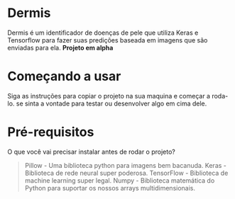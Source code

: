 # Dermis
Dermis é um identificador de doenças de pele que utiliza Keras e Tensorflow para fazer suas predições baseada em imagens que são enviadas para ela. **Projeto em alpha**
# Começando a usar
Siga as instruções para copiar o projeto na sua maquina e começar a roda-lo. se sinta a vontade para testar ou desenvolver algo em cima dele.
# Pré-requisitos
O que você vai precisar instalar antes de rodar o projeto?
> Pillow - Uma biblioteca python para imagens bem bacanuda. 
  Keras - Biblioteca de rede neural super poderosa.
  TensorFlow - Biblioteca de machine learning super legal.
  Numpy - Biblioteca matemática do Python para suportar os nossos arrays multidimensionais.

